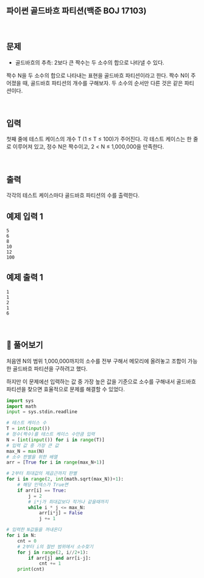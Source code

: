 ## 파이썬 골드바흐 파티션(백준 BOJ 17103)

<br>

## 문제

- 골드바흐의 추측: 2보다 큰 짝수는 두 소수의 합으로 나타낼 수 있다.

짝수 N을 두 소수의 합으로 나타내는 표현을 골드바흐 파티션이라고 한다. 짝수 N이 주어졌을 때, 골드바흐 파티션의 개수를 구해보자. 두 소수의 순서만 다른 것은 같은 파티션이다.

<br>

## 입력

첫째 줄에 테스트 케이스의 개수 T (1 ≤ T ≤ 100)가 주어진다. 각 테스트 케이스는 한 줄로 이루어져 있고, 정수 N은 짝수이고, 2 < N ≤ 1,000,000을 만족한다.

<br>

## 출력

각각의 테스트 케이스마다 골드바흐 파티션의 수를 출력한다.

## 예제 입력 1 

```
5
6
8
10
12
100
```

## 예제 출력 1 

```
1
1
2
1
6
```

<br>

## 📝 풀어보기

처음엔 N의 범위 1,000,000까지의 소수를 전부 구해서 메모리에 올려놓고 조합이 가능한 골드바흐 파티션을 구하려고 했다.

하지만 이 문제에선 입력하는 값 중 가장 높은 값을 기준으로 소수를 구해내서 골드바흐 파티션을 찾으면 효율적으로 문제를 해결할 수 있었다.

``` python
import sys
import math
input = sys.stdin.readline

# 테스트 케이스 수
T = int(input())
# 정수(짝수)를 테스트 케이스 수만큼 입력
N = [int(input()) for i in range(T)]
# 입력 값 중 가장 큰 값
max_N = max(N)
# 소수 판별을 위한 배열
arr = [True for i in range(max_N+1)]

# 2부터 최대값의 제곱근까지 판별
for i in range(2, int(math.sqrt(max_N))+1):
    # 해당 인덱스가 True면
    if arr[i] == True:
        j = 2
        # i*j가 최대값보다 작거나 같을때까지
        while i * j <= max_N:
            arr[i*j] = False
            j += 1

# 입력한 N값들을 꺼내온다
for i in N:
    cnt = 0
    # 2부터 i의 절반 범위에서 소수찾기
    for j in range(2, i//2+1):
        if arr[j] and arr[i-j]:
            cnt += 1
    print(cnt)
```

